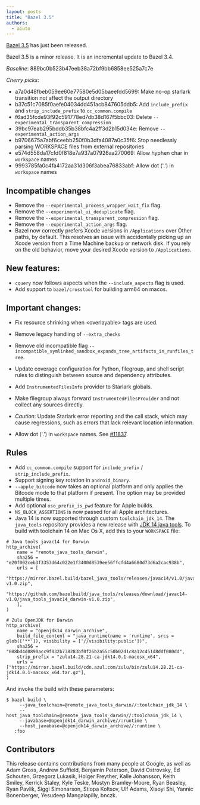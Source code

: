 ```yaml
---
layout: posts
title: "Bazel 3.5"
authors:
  - aiuto
---
```


[Bazel 3.5](https://github.com/bazelbuild/bazel/releases/tag/3.5.0) has just been released.

Bazel 3.5 is a minor release. It is an incremental update to Bazel 3.4.

*Baseline*: 889bc0b523b47eeb38a72bf9bb6858ee525a7c7e

*Cherry picks*:
-   a7a0d48fbeb059ee60e77580e5d05baeefdd5699: Make no-op starlark transition not affect the output directory
-   b37c51c7085f0aefe04034dd451acb847605ddb5: Add `include_prefix` and `strip_include_prefix` to `cc_common.compile`
-   f6ad35fcde93f92c591778ed7db38d167f5bbc03: Delete `--experimental_transparent_compression`
-   39bc97eab295bddb35b38bfc4a2ff3d2b15d034e: Remove `--experimental_action_args`
-   b9706675a7abf6ceebb250f0b3dfa4087a0c35f6: Stop needlessly parsing WORKSPACE files from external repositories
-   e574d558da17cfd0f818e7a937a07926aa270069: Allow hyphen char in `workspace` names
-   9993785fa0c4fa4172aa31d306f3abea76833abf: Allow dot ('.') in `workspace` names

## Incompatible changes

- Remove the `--experimental_process_wrapper_wait_fix` flag.
- Remove the `--experimental_ui_deduplicate` flag.
- Remove the `--experimental_transparent_compression` flag.
- Remove the `--experimental_action_args` flag.
- Bazel now correctly prefers Xcode versions in `/Applications` over
  Other paths, by default.  This resolves an issue with accidentally
  picking up an Xcode version from a Time Machine backup or network
  disk.  If you rely on the old behavior, move your desired Xcode
  version to `/Applications`.

## New features:

- `cquery` now follows aspects when the `--include_aspects` flag is used.
- Add support to `bazel/crosstool` for building arm64 on macos.

## Important changes:

- Fix resource shrinking when \<overlayable\> tags are used.
- Remove legacy handling of `--extra_checks`
- Remove old incompatible flag `--incompatible_symlinked_sandbox_expands_tree_artifacts_in_runfiles_tree`.
- Update coverage configuration for Python, filegroup, and shell script
  rules to distinguish between source and dependency attributes.

- Add `InstrumentedFilesInfo` provider to Starlark globals.
- Make filegroup always forward `InstrumentedFilesProvider` and not
  collect any sources directly.
- *Caution*: Update Starlark error reporting and the call stack,
   which may cause regressions, such as errors that lack relevant
   location information.
- Allow dot ('.') in `workspace` names. See [#11837](https://github.com/bazelbuild/bazel/issues/11837).

## Rules
- Add `cc_common.compile` support for `include_prefix` / `strip_include_prefix`.
- Support signing key rotation in `android_binary`.
- `--apple_bitcode` now takes an optional platform and only applies the
  Bitcode mode to that platform if present. The option may be provided
  multiple times.
- Add optional `oso_prefix_is_pwd` feature for Apple builds.
- `NS_BLOCK_ASSERTIONS` is now passed for all Apple architectures.
- Java 14 is now supported through custom `toolchain_jdk_14`. The `java_tools`
  repository provides a new release with [JDK 14 java tools](
  https://github.com/bazelbuild/java_tools/releases/tag/javac14_v1.0).
  To build with toolchain 14 on Mac Os X, add this to your `WORKSPACE` file:

```
# Java tools javac14 for Darwin
http_archive(
    name = "remote_java_tools_darwin",
    sha256 = "e20f002ceb3f3353d64c022e1f3400d8539ee56ffcfd4a6680d73d6a2cac938b",
    urls = [
        "https://mirror.bazel.build/bazel_java_tools/releases/javac14/v1.0/java_tools_javac14_darwin-v1.0.zip",
        "https://github.com/bazelbuild/java_tools/releases/download/javac14-v1.0/java_tools_javac14_darwin-v1.0.zip",
    ],
)

# Zulu OpenJDK for Darwin
http_archive(
    name = "openjdk14_darwin_archive",
    build_file_content = "java_runtime(name = 'runtime', srcs =  glob(['**']), visibility = ['//visibility:public'])",
    sha256 = "088bd4d0890acc9f032b738283bf0f26b2a55c50b02d1c8a12c451d8ddf080dd",
    strip_prefix = "zulu14.28.21-ca-jdk14.0.1-macosx_x64",
    urls = ["https://mirror.bazel.build/cdn.azul.com/zulu/bin/zulu14.28.21-ca-jdk14.0.1-macosx_x64.tar.gz"],
)
```
And invoke the build with these parameters:
```
$ bazel build \
     --java_toolchain=@remote_java_tools_darwin//:toolchain_jdk_14 \
     --host_java_toolchain=@remote_java_tools_darwin//:toolchain_jdk_14 \
     --javabase=@openjdk14_darwin_archive//:runtime \
     --host_javabase=@openjdk14_darwin_archive//:runtime \
   :foo
```


## Contributors

This release contains contributions from many people at Google, as well
as Adam Gross, Andrew Suffield, Benjamin Peterson, David Ostrovsky,
Ed Schouten, Grzegorz Lukasik, Holger Freyther, Kalle
Johansson, Keith Smiley, Kerrick Staley, Kyle Teske, Mostyn Bramley-Moore,
Ryan Beasley, Ryan Pavlik, Siggi Simonarson, Stiopa Koltsov, Ulf Adams,
Xiaoyi Shi, Yannic Bonenberger, Yesudeep Mangalapilly, bnczk.
